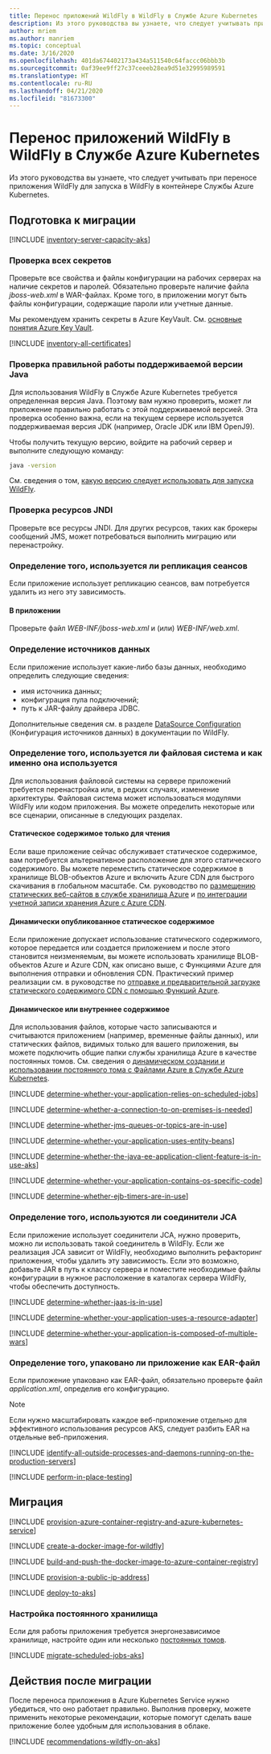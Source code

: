 ```yaml
---
title: Перенос приложений WildFly в WildFly в Службе Azure Kubernetes
description: Из этого руководства вы узнаете, что следует учитывать при переносе приложения WildFly для запуска в WildFly в контейнере Службы Azure Kubernetes.
author: mriem
ms.author: manriem
ms.topic: conceptual
ms.date: 3/16/2020
ms.openlocfilehash: 401da674402173a434a511540c64faccc06bbb3b
ms.sourcegitcommit: 0af39ee9ff27c37ceeeb28ea9d51e32995989591
ms.translationtype: HT
ms.contentlocale: ru-RU
ms.lasthandoff: 04/21/2020
ms.locfileid: "81673300"
---
```

# <a name="migrate-wildfly-applications-to-wildfly-on-azure-kubernetes-service"></a>Перенос приложений WildFly в WildFly в Службе Azure Kubernetes

Из этого руководства вы узнаете, что следует учитывать при переносе приложения WildFly для запуска в WildFly в контейнере Службы Azure Kubernetes.

## <a name="pre-migration"></a>Подготовка к миграции

[!INCLUDE [inventory-server-capacity-aks](includes/inventory-server-capacity-aks.md)]

### <a name="inventory-all-secrets"></a>Проверка всех секретов

Проверьте все свойства и файлы конфигурации на рабочих серверах на наличие секретов и паролей. Обязательно проверьте наличие файла *jboss-web.xml* в WAR-файлах. Кроме того, в приложении могут быть файлы конфигурации, содержащие пароли или учетные данные.

Мы рекомендуем хранить секреты в Azure KeyVault. См. [основные понятия Azure Key Vault](/azure/key-vault/basic-concepts).

[!INCLUDE [inventory-all-certificates](includes/inventory-all-certificates.md)]

### <a name="validate-that-the-supported-java-version-works-correctly"></a>Проверка правильной работы поддерживаемой версии Java

Для использования WildFly в Службе Azure Kubernetes требуется определенная версия Java. Поэтому вам нужно проверить, может ли приложение правильно работать с этой поддерживаемой версией. Эта проверка особенно важна, если на текущем сервере используется поддерживаемая версия JDK (например, Oracle JDK или IBM OpenJ9).

Чтобы получить текущую версию, войдите на рабочий сервер и выполните следующую команду:

```bash
java -version
```

См. сведения о том, [какую версию следует использовать для запуска WildFly](http://docs.wildfly.org/19/Getting_Started_Guide.html#requirements).

### <a name="inventory-jndi-resources"></a>Проверка ресурсов JNDI

Проверьте все ресурсы JNDI. Для других ресурсов, таких как брокеры сообщений JMS, может потребоваться выполнить миграцию или перенастройку.

### <a name="determine-whether-session-replication-is-used"></a>Определение того, используется ли репликация сеансов

Если приложение использует репликацию сеансов, вам потребуется удалить из него эту зависимость.

#### <a name="inside-your-application"></a>В приложении

Проверьте файл *WEB-INF/jboss-web.xml* и (или) *WEB-INF/web.xml*.

### <a name="document-datasources"></a>Определение источников данных

Если приложение использует какие-либо базы данных, необходимо определить следующие сведения:

* имя источника данных;
* конфигурация пула подключений;
* путь к JAR-файлу драйвера JDBC.

Дополнительные сведения см. в разделе [DataSource Configuration](http://docs.wildfly.org/19/Admin_Guide.html#DataSource) (Конфигурация источников данных) в документации по WildFly.

### <a name="determine-whether-and-how-the-file-system-is-used"></a>Определение того, используется ли файловая система и как именно она используется

Для использования файловой системы на сервере приложений требуется перенастройка или, в редких случаях, изменение архитектуры. Файловая система может использоваться модулями WildFly или кодом приложения. Вы можете определить некоторые или все сценарии, описанные в следующих разделах.

#### <a name="read-only-static-content"></a>Статическое содержимое только для чтения

Если ваше приложение сейчас обслуживает статическое содержимое, вам потребуется альтернативное расположение для этого статического содержимого. Вы можете переместить статическое содержимое в хранилище BLOB-объектов Azure и включить Azure CDN для быстрого скачивания в глобальном масштабе. См. руководство по [размещению статических веб-сайтов в службе хранилища Azure](/azure/storage/blobs/storage-blob-static-website) и [ по интеграции учетной записи хранения Azure с Azure CDN](/azure/cdn/cdn-create-a-storage-account-with-cdn).

#### <a name="dynamically-published-static-content"></a>Динамически опубликованное статическое содержимое

Если приложение допускает использование статического содержимого, которое передается или создается приложением и после этого становится неизменяемым, вы можете использовать хранилище BLOB-объектов Azure и Azure CDN, как описано выше, с Функциями Azure для выполнения отправки и обновления CDN. Практический пример реализации см. в руководстве по [отправке и предварительной загрузке статического содержимого CDN с помощью Функций Azure](https://github.com/Azure-Samples/functions-java-push-static-contents-to-cdn).

#### <a name="dynamic-or-internal-content"></a>Динамическое или внутреннее содержимое

Для использования файлов, которые часто записываются и считываются приложением (например, временные файлы данных), или статических файлов, видимых только для вашего приложения, вы можете подключить общие папки службы хранилища Azure в качестве постоянных томов. См. сведения о [динамическом создании и использовании постоянного тома с Файлами Azure в Службе Azure Kubernetes](/azure/aks/azure-files-dynamic-pv).

[!INCLUDE [determine-whether-your-application-relies-on-scheduled-jobs](includes/determine-whether-your-application-relies-on-scheduled-jobs.md)]

[!INCLUDE [determine-whether-a-connection-to-on-premises-is-needed](includes/determine-whether-a-connection-to-on-premises-is-needed.md)]

[!INCLUDE [determine-whether-jms-queues-or-topics-are-in-use](includes/determine-whether-jms-queues-or-topics-are-in-use.md)]

[!INCLUDE [determine-whether-your-application-uses-entity-beans](includes/determine-whether-your-application-uses-entity-beans.md)]

[!INCLUDE [determine-whether-the-java-ee-application-client-feature-is-in-use-aks](includes/determine-whether-the-java-ee-application-client-feature-is-in-use-aks.md)]

[!INCLUDE [determine-whether-your-application-contains-os-specific-code](includes/determine-whether-your-application-contains-os-specific-code.md)]

[!INCLUDE [determine-whether-ejb-timers-are-in-use](includes/determine-whether-ejb-timers-are-in-use.md)]

### <a name="determine-whether-jca-connectors-are-in-use"></a>Определение того, используются ли соединители JCA

Если приложение использует соединители JCA, нужно проверить, можно ли использовать такой соединитель в WildFly. Если же реализация JCA зависит от WildFly, необходимо выполнить рефакторинг приложения, чтобы удалить эту зависимость. Если это возможно, добавьте JAR в путь к классу сервера и поместите необходимые файлы конфигурации в нужное расположение в каталогах сервера WildFly, чтобы обеспечить доступность.

[!INCLUDE [determine-whether-jaas-is-in-use](includes/determine-whether-jaas-is-in-use.md)]

[!INCLUDE [determine-whether-your-application-uses-a-resource-adapter](includes/determine-whether-your-application-uses-a-resource-adapter.md)]

[!INCLUDE [determine-whether-your-application-is-composed-of-multiple-wars](includes/determine-whether-your-application-is-composed-of-multiple-wars.md)]

### <a name="determine-whether-your-application-is-packaged-as-an-ear"></a>Определение того, упаковано ли приложение как EAR-файл

Если приложение упаковано как EAR-файл, обязательно проверьте файл *application.xml*, определив его конфигурацию.

> [!NOTE]
> Если нужно масштабировать каждое веб-приложение отдельно для эффективного использования ресурсов AKS, следует разбить EAR на отдельные веб-приложения.

[!INCLUDE [identify-all-outside-processes-and-daemons-running-on-the-production-servers](includes/identify-all-outside-processes-and-daemons-running-on-the-production-servers.md)]

[!INCLUDE [perform-in-place-testing](includes/perform-in-place-testing.md)]

## <a name="migration"></a>Миграция

[!INCLUDE [provision-azure-container-registry-and-azure-kubernetes-service](includes/provision-azure-container-registry-and-azure-kubernetes-service.md)]

[!INCLUDE [create-a-docker-image-for-wildfly](includes/create-a-docker-image-for-wildfly.md)]

[!INCLUDE [build-and-push-the-docker-image-to-azure-container-registry](includes/build-and-push-the-docker-image-to-azure-container-registry.md)]

[!INCLUDE [provision-a-public-ip-address](includes/provision-a-public-ip-address.md)]

[!INCLUDE [deploy-to-aks](includes/deploy-to-aks.md)]

### <a name="configure-persistent-storage"></a>Настройка постоянного хранилища

Если для работы приложения требуется энергонезависимое хранилище, настройте один или несколько [постоянных томов](/azure/aks/azure-disks-dynamic-pv).

[!INCLUDE [migrate-scheduled-jobs-aks](includes/migrate-scheduled-jobs-aks.md)]

## <a name="post-migration"></a>Действия после миграции

После переноса приложения в Azure Kubernetes Service нужно убедиться, что оно работает правильно. Выполнив проверку, можете применить некоторые рекомендации, которые помогут сделать ваше приложение более удобным для использования в облаке.

[!INCLUDE [recommendations-wildfly-on-aks](includes/recommendations-wildfly-on-aks.md)]
